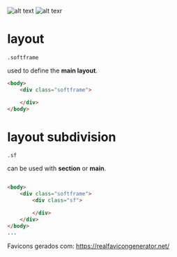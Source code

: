 ![alt text](https://i.imgur.com/OH61MaL.png)
![alt texr](https://i.imgur.com/lmDATtt.png)

# layout
`.softframe`

used to define the __main layout__.

```html
<body>
    <div class="softframe">

    </div>
</body>
```

# layout subdivision
`.sf`

can be used with **section** or __main__.
```html

<body>
    <div class="softframe">
        <div class="sf">

        </div>
    </div>
</body>
...
```
Favicons gerados com: https://realfavicongenerator.net/